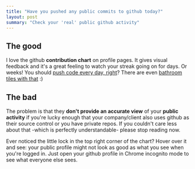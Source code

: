 ```yaml
---
title: "Have you pushed any public commits to github today?"
layout: post
summary: "Check your 'real' public github activity"
---
```


## The good

I love the github **contribution chart** on profile pages. It gives visual feedback and it's a great feeling to watch your streak going on for days. Or weeks! You should [push code every day, right](http://ejohn.org/blog/write-code-every-day/)? There are even [bathroom tiles with that](https://twitter.com/mrdougal/statuses/442929113733410816) :)

## The bad

The problem is that they **don't provide an accurate view** of your **public activity** if you're lucky enough that your company/client also uses github as their source control or you have private repos. If you couldn't care less about that -which is perfectly understandable- please stop reading now.

Ever noticed the little lock in the top right corner of the chart? Hover over it and see: your public profile might not look as good as what you see when you're logged in. Just open your github profile in Chrome incognito mode to see what everyone else sees.
